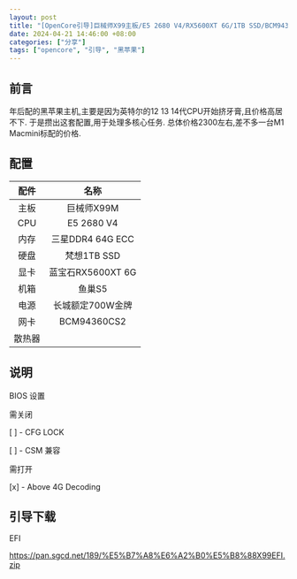 ```yaml
---
layout: post
title: "[OpenCore引导]巨械师X99主板/E5 2680 V4/RX5600XT 6G/1TB SSD/BCM94360CS"
date: 2024-04-21 14:46:00 +08:00
categories: ["分享"]
tags: ["opencore", "引导", "黑苹果"]
---
```


## 前言
年后配的黑苹果主机,主要是因为英特尔的12 13 14代CPU开始挤牙膏,且价格高居不下.
于是攒出这套配置,用于处理多核心任务.
总体价格2300左右,差不多一台M1 Macmini标配的价格.
## 配置
| 配件 | 名称 |
| :--: | :--: |
| 主板 | 巨械师X99M |
| CPU | E5 2680 V4 |
|内存|三星DDR4 64G ECC|
|硬盘|梵想1TB SSD|
|显卡|蓝宝石RX5600XT 6G|
|机箱|鱼巢S5|
|电源|长城额定700W金牌|
|网卡|BCM94360CS2|
|散热器||
## 说明
BIOS 设置

需关闭

[ ] - CFG LOCK

[ ] - CSM 兼容

需打开

[x] - Above 4G Decoding

## 引导下载

EFI

 
   https://pan.sgcd.net/189/%E5%B7%A8%E6%A2%B0%E5%B8%88X99EFI.zip
 

